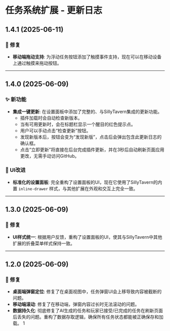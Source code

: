 # 任务系统扩展 - 更新日志

## 1.4.1 (2025-06-11)

### 🐛 修复

- **移动端拖动支持**: 为浮动任务按钮添加了触摸事件支持，现在可以在移动设备上通过触摸来拖动按钮。

---

## 1.4.0 (2025-06-09)

### ✨ 新功能

- **集成一键更新**: 在设置面板中添加了完整的、与SillyTavern集成的更新功能。
    - 插件加载时会自动检查新版本。
    - 当有可用更新时，会在标题栏显示一个醒目的红色提示点。
    - 用户可以手动点击“检查更新”按钮。
    - 发现新版本后，按钮会变为“发现新版”，点击后会弹出包含此更新日志的确认框。
    - 点击“立即更新”将直接在后台完成插件更新，并在3秒后自动刷新页面应用更改，无需手动访问GitHub。

### 🎨 UI改进

- **标准化的设置面板**: 完全重构了设置面板的UI，现在它使用了SillyTavern的内置 `inline-drawer` 样式，与其他扩展在外观和交互上完全一致。

---

## 1.3.0 (2025-06-09)

### 🐛 修复

- **UI样式统一**: 根据用户反馈，重构了设置面板的UI，使其与SillyTavern中其他扩展的折叠菜单样式保持一致。

---

## 1.2.0 (2025-06-09)

### 🐛 修复

- **桌面端弹窗定位**: 修复了在桌面视图中，任务弹窗UI会上移导致内容被截断的问题。
- **移动端滚动**: 修复了在移动端，弹窗内容过长时无法滚动的问题。
- **数据持久化**: 彻底修复了AI生成的任务和玩家已接受/已完成的任务在刷新页面后丢失的问题。重构了数据存取逻辑，确保所有任务状态都能被正确保存和加载。
1